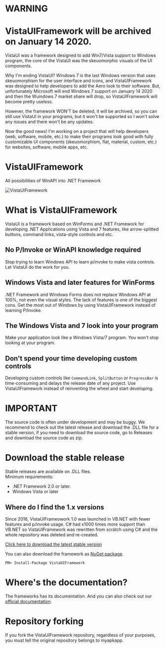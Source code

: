 # WARNING
# VistaUIFramework will be archived on January 14 2020.
VistaUI was a framework designed to add Win7/Vista support to Windows program, the core of the VistaUI was the skeuomorphic visuals of the UI components.

Why I'm ending VistaUI? Windows 7 is the last Windows version that uses skeuomorphism for the user interface and icons, and VistaUIFramework was designed to help developers to add the Aero look to their software. But, unfortunately Microsoft will end Windows 7 support on January 14 2020 and then the Wuindows 7 market share will drop, so VistaUIFramework will become pretty useless.

However, the framework WON'T be deleted, it will be archived, so you can still use VistaUI in your programs, but it won't be supported so I won't solve any issues and there won't be any updates.

Now the good news! I'm working on a project that will help developers (web, software, mobile, etc.) to make their programs look good with fully customizable UI components (skeuomorphism, flat, material, custom, etc.) for websites, software, mobile apps, etc.

# VistaUIFramework
All possibilities of WinAPI into .NET Framework

![VistaUIFramework](https://www.myapkapp.com/files/images/vistaui/vistaui_landscape.jpg)

# What is VistaUIFramework
VistaUI is a framework based on WinForms and .NET Framework for developing .NET Applications using Vista and 7 features, like arrow-splitted buttons, command links, vista-style controls and etc.

## No P/Invoke or WinAPI knowledge required
Stop trying to learn Windows API to learn p/invoke to make vista controls. Let VistaUI do the work for you.

## Windows Vista and later features for WinForms
.NET Framework and Windows Forms does not replace Windows API at 100%, not even the visual styles. The lack of features is one of the biggest cons. Get the most out of Windows by using VistaUIFramework instead of learning P/Invoke.

## The Windows Vista and 7 look into your program
Make your application look like a Windows Vista/7 program. You won't stop looking at your program.

## Don't spend your time developing custom controls
Developing custom controls like `CommandLink`, `SplitButton` or `ProgressBar` is time-consuming and delays the release date of any project. Use VistaUIFramework instead of reinventing the wheel and start developing.

# IMPORTANT
The source code is often under development and may be buggy. We recommend to check out the latest release and download the .DLL file for a stable version, if you need to download the source code, go to Releases and download the source code as zip.

# Download the stable release
Stable releases are available on .DLL files.<br>
Minimum requirements:
* .NET Framework 2.0 or later.
* Windows Vista or later

## Where do I find the 1.x versions
Since 2016, VistaUIFrameowork 1.0 was launched in VB.NET with fewer features and p/invoke usage. C# had x1000 times more support than VB.NET so VistaUIFramework was rewritten from scratch using C# and the whole repository was deleted and re-created.

[Click here to download the latest stable version](https://github.com/myapkapp/VistaUIFramework/releases)

You can also download the framework as [NuGet package](https://www.nuget.org/packages/VistaUIFramework/).

    PM> Install-Package VistaUIFramework

# Where's the documentation?
The frameworks has its documentation. And you can also check out our [official documentation](https://github.com/myapkapp/VistaUIFramework/wiki).

# Repository forking
If you fork the VistaUIFramework repository, regardless of your purposes, you must tell the original repository belongs to myapkapp.
